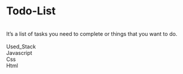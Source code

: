 # Todo-List
<br>
It’s a list of tasks you need to complete or things that you want to do.
<br>
<br>
Used_Stack
<br>
Javascript
<br>
Css
<br>
Html
<br>
